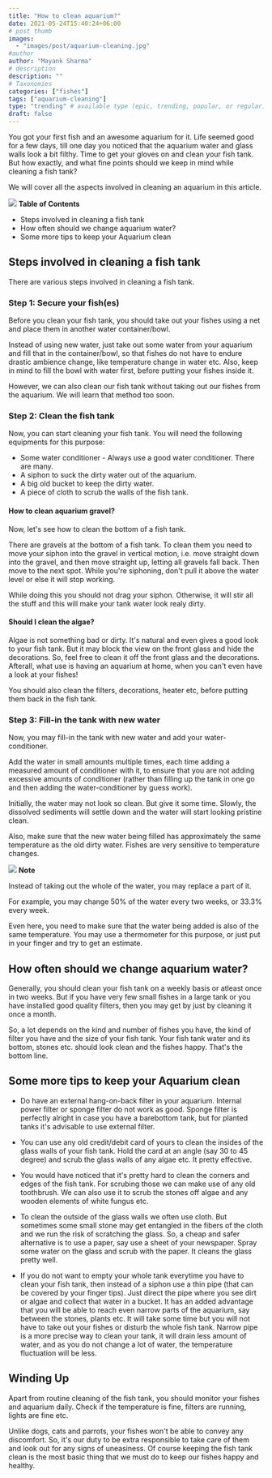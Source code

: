 ```yaml
---
title: "How to clean aquarium?"
date: 2021-05-24T15:40:24+06:00
# post thumb
images:
  - "images/post/aquarium-cleaning.jpg"
#author
author: "Mayank Sharma"
# description
description: ""
# Taxonomies
categories: ["fishes"]
tags: ["aquarium-cleaning"]
type: "trending" # available type (epic, trending, popular, or regular)
draft: false
---
```


You got your first fish and an awesome aquarium for it. Life seemed good for a few days, till one day you noticed that the aquarium water and glass walls look a bit filthy. Time to get your gloves on and clean your fish tank. But how exactly, and what fine points should we keep in mind while cleaning a fish tank?

We will cover all the aspects involved in cleaning an aquarium in this article. 

<div class="toc-mak">
<img src="../../images/pencil.png">
<b>Table of Contents</b>
<ul>
<li>Steps involved in cleaning a fish tank</li>
<li>How often should we change aquarium water?</li>
<li>Some more tips to keep your Aquarium clean</li>
</ul>
</div>

## Steps involved in cleaning a fish tank

There are various steps involved in cleaning a fish tank.

### Step 1: Secure your fish(es)

Before you clean your fish tank, you should take out your fishes using a net and place them in another water container/bowl. 

Instead of using new water, just take out some water from your aquarium and fill that in the container/bowl, so that fishes do not have to endure drastic ambience change, like temperature change in water etc. Also, keep in mind to fill the bowl with water first, before putting your fishes inside it. 

However, we can also clean our fish tank without taking out our fishes from the aquarium. We will learn that method too soon.  

### Step 2: Clean the fish tank

Now, you can start cleaning your fish tank. You will need the following equipments for this purpose:
* Some water conditioner - Always use a good water conditioner. There are many.
* A siphon to suck the dirty water out of the aquarium. 
* A big old bucket to keep the dirty water.
* A piece of cloth to scrub the walls of the fish tank. 

#### How to clean aquarium gravel?

Now, let's see how to clean the bottom of a fish tank. 

There are gravels at the bottom of a fish tank. To clean them you need to move your siphon into the gravel in vertical motion, i.e. move straight down into the gravel, and then move straight up, letting all gravels fall back. Then move to the next spot. While you're siphoning, don't pull it above the water level or else it will stop working. 

While doing this you should not drag your siphon. Otherwise, it will stir all the stuff and this will make your tank water look realy dirty. 

#### Should I clean the algae?

Algae is not something bad or dirty. It's natural and even gives a good look to your fish tank. But it may block the view on the front glass and hide the decorations. So, feel free to clean it off the front glass and the decorations. Afterall, what use is having an aquarium at home, when you can't even have a look at your fishes! 

You should also clean the filters, decorations, heater etc, before putting them back in the fish tank. 

### Step 3: Fill-in the tank with new water

Now, you may fill-in the tank with new water and add your water-conditioner. 

Add the water in small amounts multiple times, each time adding a measured amount of conditioner with it, to ensure that you are not adding excessive amounts of conditioner (rather than filling up the tank in one go and then adding the water-conditioner by guess work). 

Initially, the water may not look so clean. But give it some time. Slowly, the dissolved sediments will settle down and the water will start looking pristine clean. 

Also, make sure that the new water being filled has approximately the same temperature as the old dirty water. Fishes are very sensitive to temperature changes. 

<div class="toc-mak">
  <img src="../../../images/pencil.png">
  <b>Note</b><br>

Instead of taking out the whole of the water, you may replace a part of it. 

For example, you may change 50% of the water every two weeks, or 33.3% every week. 

Even here, you need to make sure that the water being added is also of the same temperature. You may use a thermometer for this purpose, or just put in your finger and try to get an estimate. 
</div> 


## How often should we change aquarium water?

Generally, you should clean your fish tank on a weekly basis or atleast once in two weeks. But if you have very few small fishes in a large tank or you have installed good quality filters, then you may get by just by cleaning it once a month. 

So, a lot depends on the kind and number of fishes you have, the kind of filter you have and the size of your fish tank. Your fish tank water and its bottom, stones etc. should look clean and the fishes happy. That's the bottom line. 


## Some more tips to keep your Aquarium clean

* Do have an external hang-on-back filter in your aquarium. Internal power filter or sponge filter do not work as good. Sponge filter is perfectly alright in case you have a barebottom tank, but for planted tanks it's advisable to use external filter. 

* You can use any old credit/debit card of yours to clean the insides of the glass walls of your fish tank. Hold the card at an angle (say 30 to 45 degree) and scrub the glass walls of any algae etc. It pretty effective. 

* You would have noticed that it's pretty hard to clean the corners and edges of the fish tank. For scrubing those we can make use of any old toothbrush. We can also use it to scrub the stones off algae and any wooden elements of white fungus etc. 

* To clean the outside of the glass walls we often use cloth. But sometimes some small stone may get entangled in the fibers of the cloth and we run the risk of scratching the glass. So, a cheap and safer alternative is to use a paper, say use a sheet of your newspaper. Spray some water on the glass and scrub with the paper. It cleans the glass pretty well. 

* If you do not want to empty your whole tank everytime you have to clean your fish tank, then instead of a siphon use a thin pipe (that can be covered by your finger tips). Just direct the pipe where you see dirt or algae and collect that water in a bucket. It has an added advantage that you will be able to reach even narrow parts of the aquarium, say between the stones, plants etc. It will take some time but you will not have to take out your fishes or disturb the whole fish tank. Narrow pipe is a more precise way to clean your tank, it will drain less amount of water, and as you do not change a lot of water, the temperature fluctuation will be less. 


## Winding Up

Apart from routine cleaning of the fish tank, you should monitor your fishes and aquarium daily. Check if the temperature is fine, filters are running, lights are fine etc. 

Unlike dogs, cats and parrots, your fishes won't be able to convey any discomfort. So, it's our duty to be extra responsible to take care of them and look out for any signs of uneasiness. Of course keeping the fish tank clean is the most basic thing that we must do to keep our fishes happy and healthy. 

